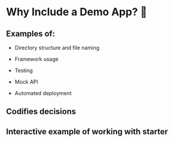 # Why Include a Demo App? 🤔

## Examples of:

* Directory structure and file naming

* Framework usage

* Testing

* Mock API

* Automated deployment

## Codifies decisions

## Interactive example of working with starter
